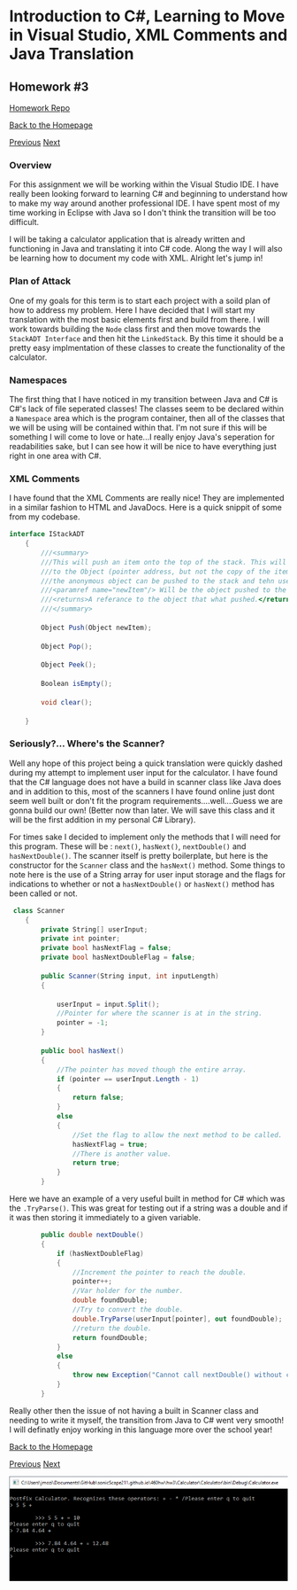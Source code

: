 # Introduction to C#, Learning to Move in Visual Studio, XML Comments and Java Translation

## Homework #3
[Homework Repo](https://github.com/sonicScape211/sonicScape211.github.io/tree/master/460hw/hw3)

[Back to the Homepage](../../)

  [Previous](../hw2)
  [Next](../hw4)

### Overview

For this assignment we will be working within the Visual Studio IDE. I have really been looking forward to learning C# and beginning to understand how to make my way around another professional IDE. I have spent most of my time working in Eclipse with Java so I don't think the transition will be too difficult.

I will be taking a calculator application that is already written and functioning in Java and translating it into C# code. Along the way I will also be learning how to document my code with XML. Alright let's jump in!

### Plan of Attack

One of my goals for this term is to start each project with a soild plan of how to address my problem. Here I have decided that I will start my translation with the most basic elements first and build from there. I will work towards building the `Node` class first and then move towards the `StackADT Interface` and then hit the `LinkedStack`. By this time it should be a pretty easy implmentation of these classes to create the functionality of the calculator.  

### Namespaces

The first thing that I have noticed in my transition between Java and C# is C#'s lack of file seperated classes! The classes seem to be declared within a `Namespace` area which is the program container, then all of the classes that we will be using will be contained within that. I'm not sure if this will be something I will come to love or hate...I really enjoy Java's seperation for readabilities sake, but I can see how it will be nice to have everything just right in one area with C#.

### XML Comments

I have found that the XML Comments are really nice! They are implemented in a similar fashion to HTML and JavaDocs. Here is a quick snippit of some from my codebase. 
```csharp
interface IStackADT
    {
        ///<summary>
        ///This will push an item onto the top of the stack. This will return a reference
        ///to the Object (pointer address, but not the copy of the item.) that was pushed so that
        ///the anonymous object can be pushed to the stack and tehn used.
        ///<paramref name="newItem"/> Will be the object pushed to the top of the stack.
        ///<returns>A referance to the object that what pushed.</returns>
        ///</summary>

        Object Push(Object newItem);

        Object Pop();

        Object Peek();

        Boolean isEmpty();

        void clear();

    }
```

### Seriously?... Where's the Scanner?

Well any hope of this project being a quick translation were quickly dashed during my attempt to implement user input for the calculator. I have found that the C# language does not have a build in scanner class like Java does and in addition to this, most of the scanners I have found online just dont seem well built or don't fit the program requirements....well....Guess we are gonna build our own! (Better now than later. We will save this class and it will be the first addition in my personal C# Library). 

For times sake I decided to implement only the methods that I will need for this program. These will be : `next()`, `hasNext()`, `nextDouble()` and `hasNextDouble()`. The scanner itself is pretty boilerplate, but here is the constructor for the `Scanner` class and the `hasNext()` method. Some things to note here is the use of a String array for user input storage and the flags for indications to whether or not a `hasNextDouble()` or `hasNext()` method has been called or not.

```csharp
 class Scanner
    {
        private String[] userInput;
        private int pointer;
        private bool hasNextFlag = false;
        private bool hasNextDoubleFlag = false;

        public Scanner(String input, int inputLength)
        {

            userInput = input.Split();
            //Pointer for where the scanner is at in the string.
            pointer = -1;
        }

        public bool hasNext()
        {
            //The pointer has moved though the entire array.
            if (pointer == userInput.Length - 1)
            {
                return false;
            }
            else
            {
                //Set the flag to allow the next method to be called.
                hasNextFlag = true;
                //There is another value.
                return true;
            }
        }
```
 
Here we have an example of a very useful built in method for C# which was the `.TryParse()`. This was great for testing out if a string was a double and if it was then storing it immediately to a given variable.
       
```csharp
        public double nextDouble()
        {
            if (hasNextDoubleFlag)
            {
                //Increment the pointer to reach the double.
                pointer++;
                //Var holder for the number.
                double foundDouble;
                //Try to convert the double.
                double.TryParse(userInput[pointer], out foundDouble);
                //return the double.
                return foundDouble;
            }
            else
            {
                throw new Exception("Cannot call nextDouble() without calling hasNextDouble() first. ");
            }
        }
```
  
  Really other then the issue of not having a built in Scanner class and needing to write it myself, the transition from Java to C# went very smooth! I will definatly enjoy working in this language more over the school year!
  
  [Back to the Homepage](../../)

  [Previous](../hw2)
  [Next](../hw4)
  
![alt text](CalculatorScreenShots/ItWorks!.PNG "This is it")
